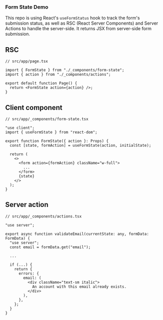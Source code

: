 ### Form State Demo

This repo is using React's `useFormStatus` hook to track the form's submission status, as well as RSC (React Server Components) and Server Actions to handle the server-side. It returns JSX from server-side form submission.


## RSC
```tsx
// src/app/page.tsx

import { FormState } from "./_components/form-state";
import { action } from "./_components/actions";

export default function Page() {
  return <FormState action={action} />;
}
```

## Client component
```tsx
// src/app/_components/form-state.tsx

"use client";
import { useFormState } from "react-dom";

export function FormState({ action }: Props) {
  const [state, formAction] = useFormState(action, initialState);

  return (
    <>
      <form action={formAction} className="w-full">
        ...
      </form>
      {state}
    </>
  );
}
```

## Server action
```tsx
// src/app/_components/actions.tsx

"use server";

export async function validateEmail(currentState: any, formData: FormData) {
  "use server";
  const email = formData.get("email");

  ...

  if (...) {
    return {
      errors: {
        email: (
          <div className="text-sm italic">
            An account with this email already exists.
          </div>
        ),
      },
    };
  }
}
```

